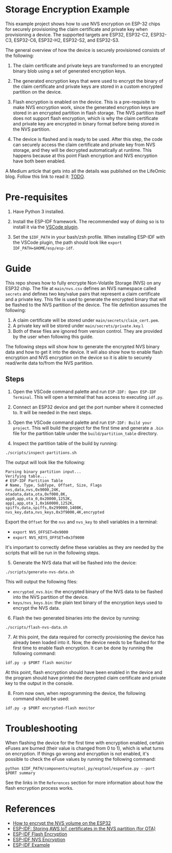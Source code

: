 # Storage Encryption Example

This example project shows how to use NVS encryption on ESP-32 chips for
securely provisioning the claim certificate and private key when provisioning
a device. The supported targets are ESP32, ESP32-C2, ESP32-C3, ESP32-C6,
ESP32-H2, ESP32-S2, and ESP32-S3.

The general overview of how the device is securely provisioned consists of the
following:

1. The claim certificate and private keys are transformed to an encrypted binary
blob using a set of generated encryption keys.

2. The generated encryption keys that were used to encrypt the binary of the
claim certificate and private keys are stored in a custom encrypted partition
on the device.

3. Flash encryption is enabled on the device. This is a pre-requisite to make
NVS encryption work, since the generated encryption keys are stored in an
encrypted partition in flash storage. The NVS partition itself does not support
flash encryption, which is why the claim certificate and private key are
encrypted in binary format before being stored in the NVS partition.

4. The device is flashed and is ready to be used. After this step, the code
can securely access the claim certificate and private key from NVS storage, and
they will be decrypted automatically at runtime. This happens because at this
point Flash encryption and NVS encryption have both been enabled.

A Medium article that gets into all the details was published on the LifeOmic
blog. Follow this link to read it: [TODO](https://medium.com/lifeomic).

# Pre-requisites

1. Have Python 3 installed.

2. Install the ESP-IDF framework. The recommended way of doing so is to install
it via the [VSCode plugin](https://github.com/espressif/vscode-esp-idf-extension/blob/master/docs/tutorial/install.md).

3. Set the `$IDF_PATH` in your bash/zsh profile. When installing ESP-IDF with
the VSCode plugin, the path should look like
`export IDF_PATH=$HOME/esp/esp-idf`.

# Guide

This repo shows how to fully encrypte Non-Volatile Storage (NVS) on any ESP32
chip. The file at `main/nvs.csv` defines an NVS namespace called `secrets` and defines two key/value pairs that represent a claim certificate and a
private key. This file is used to generate the encrypted binary that will be
flashed to the NVS partition of the device. The file definition assumes the
following:
1. A claim certificate will be stored under `main/secrets/claim_cert.pem`.
2. A private key will be stored under `main/secrets/private.key`.\
3. Both of these files are ignored from version control. They are provided
by the user when following this guide.

The following steps will show how to generate the encrypted NVS binary data and how to get it into the device. It will also show how to enable flash encryption and NVS encryption on the device so it is able to securely read/write data
to/from the NVS partition.

## Steps

1. Open the VSCode command palette and run `ESP-IDF: Open ESP-IDF Terminal`.
This will open a terminal that has access to executing `idf.py`.

2. Connect an ESP32 device and get the port number where it connected to. It
will be needed in the next steps.

3. Open the VSCode command palette and run `ESP-IDF: Build your project`. This
will build the project for the first time and generate a `.bin` file for the
partition table under the `build/partition_table` directory.

4. Inspect the partition table of the build by running:

`./scripts/inspect-partitions.sh`

The output will look like the following:

```
Parsing binary partition input...
Verifying table...
# ESP-IDF Partition Table
# Name, Type, SubType, Offset, Size, Flags
nvs,data,nvs,0x9000,24K,
otadata,data,ota,0xf000,8K,
app0,app,ota_0,0x20000,1252K,
app1,app,ota_1,0x160000,1252K,
spiffs,data,spiffs,0x299000,1408K,
nvs_key,data,nvs_keys,0x3f9000,4K,encrypted
```

Export the `Offset` for the `nvs` and `nvs_key` to shell variables in a
terminal:
- `export NVS_OFFSET=0x9000`
- `export NVS_KEYS_OFFSET=0x3f9000`

It's important to correctly define these variables as they are needed by
the scripts that will be run in the following steps.

5. Generate the NVS data that will be flashed into the device:

`./scripts/generate-nvs-data.sh`

This will output the following files:
- `encrypted_nvs.bin`: the encrypted binary of the NVS data to be flashed into the NVS partition of the device.
- `keys/nvs_keys.bin`: the plain text binary of the encryption keys used to
encrypt the NVS data.

6. Flash the two generated binaries into the device by running:

`./scripts/flash-nvs-data.sh`

7. At this point, the data required for correctly provisioning the device has
already been loaded into it. Now, the device needs to be flashed for the first
time to enable flash encryption. It can be done by running the following
command:

`idf.py -p $PORT flash monitor`

At this point, flash encryption should have been enabled in the device and the
program should have printed the decrypted claim certificate and private key to
the output in the console.

8. From now own, when reprogramming the device, the following command should be
used:

`idf.py -p $PORT encrypted-flash monitor`

# Troubleshooting

When flashing the device for the first time with encryption enabled, certain
eFuses are burned (their value is changed from 0 to 1), which is what turns on
encryption. If things go wrong and encryption is not enabled, it's possible to
check the eFuse values by running the following command:

`python $IDF_PATH/components/esptool_py/esptool/espefuse.py --port $PORT summary`

See the links in the `References` section for more information about how the
flash encryption process works.

# References
- [How to encrypt the NVS volume on the ESP32](https://dev.to/kkentzo/how-to-encrypt-the-nvs-volume-on-the-esp32-4n9k)
- [ESP-IDF: Storing AWS IoT certificates in the NVS partition (for OTA)](https://savjee.be/blog/esp-idf-store-aws-iot-certificates-in-nvs-partition/)
- [ESP-IDF Flash Encryption](https://docs.espressif.com/projects/esp-idf/en/latest/esp32/security/flash-encryption.html#flash-encryption)
- [ESP-IDF NVS Encryption](https://docs.espressif.com/projects/esp-idf/en/latest/esp32/api-reference/storage/nvs_flash.html#nvs-encryption)
- [ESP-IDF Example](https://github.com/espressif/esp-idf/tree/efe919275e8f4516ffd5f99f9a59e9d3efbae281/examples/security/flash_encryption)
